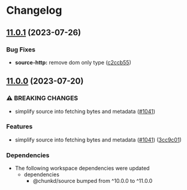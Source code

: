 # Changelog

## [11.0.1](https://github.com/blacha/chunkd/compare/source-http-v11.0.0...source-http-v11.0.1) (2023-07-26)


### Bug Fixes

* **source-http:** remove dom only type ([c2ccb55](https://github.com/blacha/chunkd/commit/c2ccb5532213a1e8e1d75dc89a7123801a869ba8))

## [11.0.0](https://github.com/blacha/chunkd/compare/source-http-v10.1.2...source-http-v11.0.0) (2023-07-20)


### ⚠ BREAKING CHANGES

* simplify source into fetching bytes and metadata ([#1041](https://github.com/blacha/chunkd/issues/1041))

### Features

* simplify source into fetching bytes and metadata ([#1041](https://github.com/blacha/chunkd/issues/1041)) ([3cc9c01](https://github.com/blacha/chunkd/commit/3cc9c0193ebb6b8c704e977f7552544c840e65dd))


### Dependencies

* The following workspace dependencies were updated
  * dependencies
    * @chunkd/source bumped from ^10.0.0 to ^11.0.0
